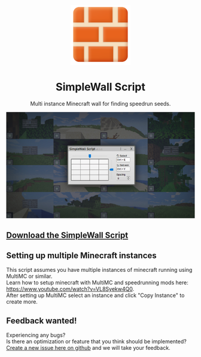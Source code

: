 <p align="center">
  <a href="https://example.com/">
    <img src="icon.png" alt="Logo" width=160 height=160>
  </a>

  <h1 align="center">SimpleWall Script</h1>

  <p align="center">
    Multi instance Minecraft wall for finding speedrun seeds.
    <!-- <br>
    <a href="https://reponame/issues/new?template=bug.md">Report bug</a>
    ·
    <a href="https://reponame/issues/new?template=feature.md&labels=feature">Request feature</a> -->
  </p>
  
</p>

![](gui.jpg)

<!-- ## Download -->
## [Download the SimpleWall Script](https://github.com/Jesper-Hustad/SimpleWallScript/releases/download/v0.2/SimpleWallScript.ahk)



<!-- Other version that does not fullscreen: [Modified Script without fullscreen](https://github.com/Jesper-Hustad/SimpleWallScript/releases/download/Alpha/SimpleWallScript.ahk)   -->




## Setting up multiple Minecraft instances
This script assumes you have multiple instances of minecraft running using MultiMC or similar.  
Learn how to setup minecraft with MultiMC and speedrunning mods here: https://www.youtube.com/watch?v=VL8Syekw4Q0.  
After setting up MultiMC select an instance and click "Copy Instance" to create more.

## Feedback wanted!
Experiencing any bugs?  
Is there an optimization or feature that you think should be implemented?  
[Create a new issue here on github](https://github.com/Jesper-Hustad/SimpleWallScript/issues/new/choose) and we will take your feedback.

